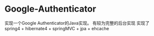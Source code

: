 # Google-Authenticator
实现一个Google Authenticator的Java实现。 有较为完整的后台实现 实现了spring4 + hibernate4 + springMVC + jpa + ehcache
